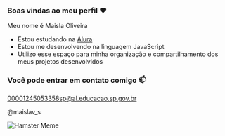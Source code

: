 ### Boas vindas ao meu perfil ❤️

Meu nome é Maisla Oliveira

- Estou estudando na [Alura](https://www.alura.com.br)
- Estou me desenvolvendo na linguagem JavaScript
- Utilizo esse espaço para minha organização e compartilhamento dos meus projetos desenvolvidos

### Você pode entrar em contato comigo 📫

00001245053358sp@al.educacao.sp.gov.br

@maislav_s

![Hamster Meme](https://media1.tenor.com/m/9RCIDZjkhBsAAAAC/hamster-meme.gif)

